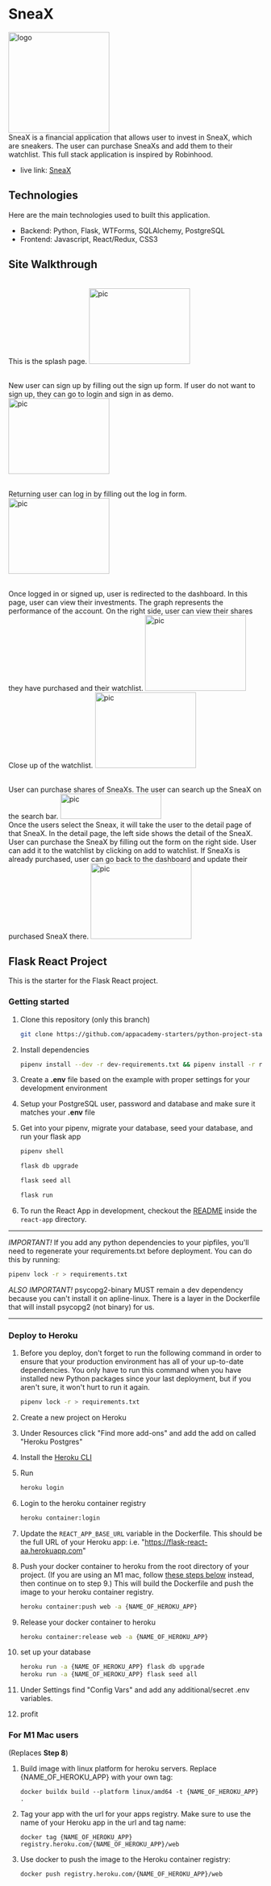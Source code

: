 # SneaX 
<img src='https://raw.githubusercontent.com/Simonvargas/SneaX/main/react-app/src/components/Navigation/logo.png' alt='logo' width='200' />
</br> SneaX is a financial application that allows user to invest in SneaX, which are sneakers. The user can purchase SneaXs and add them to their watchlist. This full stack application is inspired by Robinhood. 

* live link:  <a href='https://sneaxs.herokuapp.com/'>SneaX</a>

## Technologies 
Here are the main technologies used to built this application.
* Backend: Python, Flask, WTForms, SQLAlchemy, PostgreSQL
* Frontend: Javascript, React/Redux, CSS3


## Site Walkthrough 
</br> This is the splash page.
 <img src='https://raw.githubusercontent.com/Simonvargas/SneaX/main/image/homepageMD.png' height= '150' width='200' alt='pic'>
 
 </br> New user can sign up by filling out the sign up form. If user do not want to sign up, they can go to login and sign in as demo. 
  <img src='https://raw.githubusercontent.com/Simonvargas/SneaX/main/image/signupMD.png' height= '150' width='200' alt='pic'>

</br> Returning user can log in by filling out the log in form. 
   <img src='https://raw.githubusercontent.com/Simonvargas/SneaX/main/image/loginMD.png' height= '150' width='200' alt='pic'>

</br> Once logged in or signed up, user is redirected to the dashboard. In this page, user can view their investments. The graph represents the performance of the account. On the right side, user can view their shares they have purchased and their watchlist.
   <img src='https://raw.githubusercontent.com/Simonvargas/SneaX/main/image/dashboardMD.png' height= '150' width='200' alt='pic'>
</br> Close up of the watchlist. 
   <img src='https://raw.githubusercontent.com/Simonvargas/SneaX/main/image/watchlistMD.png' height= '150' width='200' alt='pic'>

</br> User can purchase shares of SneaXs. The user can search up the SneaX on the search bar. 
   <img src='https://raw.githubusercontent.com/Simonvargas/SneaX/main/image/searchbarMD.png' height= '50' width='200' alt='pic'>
</br> Once the users select the Sneax, it will take the user to the detail page of that SneaX. In the detail page, the left side shows the detail of the SneaX. User can purchase the SneaX by filling out the form on the right side. User can add it to the watchlist by clicking on add to watchlist. If SneaXs is already purchased, user can go back to the dashboard and update their purchased SneaX there. 
   <img src='https://raw.githubusercontent.com/Simonvargas/SneaX/main/image/sneaxdetailMD.png' height= '150' width='200' alt='pic'>


   




## Flask React Project

This is the starter for the Flask React project.

### Getting started

1. Clone this repository (only this branch)

   ```bash
   git clone https://github.com/appacademy-starters/python-project-starter.git
   ```

2. Install dependencies

      ```bash
      pipenv install --dev -r dev-requirements.txt && pipenv install -r requirements.txt
      ```

3. Create a **.env** file based on the example with proper settings for your
   development environment
4. Setup your PostgreSQL user, password and database and make sure it matches your **.env** file

5. Get into your pipenv, migrate your database, seed your database, and run your flask app

   ```bash
   pipenv shell
   ```

   ```bash
   flask db upgrade
   ```

   ```bash
   flask seed all
   ```

   ```bash
   flask run
   ```

6. To run the React App in development, checkout the [README](./react-app/README.md) inside the `react-app` directory.

***
*IMPORTANT!*
   If you add any python dependencies to your pipfiles, you'll need to regenerate your requirements.txt before deployment.
   You can do this by running:

   ```bash
   pipenv lock -r > requirements.txt
   ```

*ALSO IMPORTANT!*
   psycopg2-binary MUST remain a dev dependency because you can't install it on apline-linux.
   There is a layer in the Dockerfile that will install psycopg2 (not binary) for us.
***

### Deploy to Heroku

1. Before you deploy, don't forget to run the following command in order to
ensure that your production environment has all of your up-to-date
dependencies. You only have to run this command when you have installed new
Python packages since your last deployment, but if you aren't sure, it won't
hurt to run it again.

   ```bash
   pipenv lock -r > requirements.txt
   ```

2. Create a new project on Heroku
3. Under Resources click "Find more add-ons" and add the add on called "Heroku Postgres"
4. Install the [Heroku CLI](https://devcenter.heroku.com/articles/heroku-command-line)
5. Run

   ```bash
   heroku login
   ```

6. Login to the heroku container registry

   ```bash
   heroku container:login
   ```

7. Update the `REACT_APP_BASE_URL` variable in the Dockerfile.
   This should be the full URL of your Heroku app: i.e. "https://flask-react-aa.herokuapp.com"
8. Push your docker container to heroku from the root directory of your project.
   (If you are using an M1 mac, follow [these steps below](#for-m1-mac-users) instead, then continue on to step 9.)
   This will build the Dockerfile and push the image to your heroku container registry.

   ```bash
   heroku container:push web -a {NAME_OF_HEROKU_APP}
   ```

9. Release your docker container to heroku

      ```bash
      heroku container:release web -a {NAME_OF_HEROKU_APP}
      ```

10. set up your database

      ```bash
      heroku run -a {NAME_OF_HEROKU_APP} flask db upgrade
      heroku run -a {NAME_OF_HEROKU_APP} flask seed all
      ```

11. Under Settings find "Config Vars" and add any additional/secret .env
variables.

12. profit

### For M1 Mac users

(Replaces **Step 8**)

1. Build image with linux platform for heroku servers. Replace
{NAME_OF_HEROKU_APP} with your own tag:

   ```bash=
   docker buildx build --platform linux/amd64 -t {NAME_OF_HEROKU_APP} .
   ```

2. Tag your app with the url for your apps registry. Make sure to use the name
of your Heroku app in the url and tag name:

   ```bash=2
   docker tag {NAME_OF_HEROKU_APP} registry.heroku.com/{NAME_OF_HEROKU_APP}/web
   ```

3. Use docker to push the image to the Heroku container registry:

   ```bash=3
   docker push registry.heroku.com/{NAME_OF_HEROKU_APP}/web
   ```
